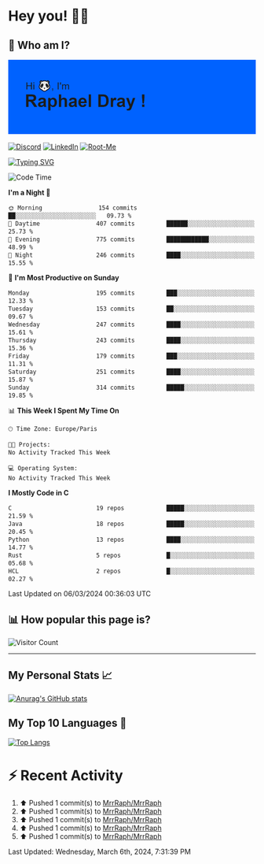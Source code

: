 # **Hey you! 👋🏼**

## **🔎 Who am I?**

<img src="https://github.com/MrrRaph/MrrRaph/blob/master/header.png?raw=true">

[![Discord](https://img.shields.io/badge/Discord-7289DA?style=for-the-badge&logo=discord&logoColor=white
)](https://discordapp.com/users/MrRaph#4214/)
[![LinkedIn](https://img.shields.io/badge/LinkedIn-0077B5?style=for-the-badge&logo=linkedin&logoColor=white)](https://www.linkedin.com/in/raphaeldray/)
[![Root-Me](https://img.shields.io/badge/dynamic/json?color=yellowgreen&label=Root-me%20Score&query=score&style=for-the-badge&url=https://raw.githubusercontent.com/MrrRaph/MrrRaph/master/root-me-stats.json&logoColor=white)](https://www.root-me.org/PandHacker)


[![Typing SVG](https://readme-typing-svg.herokuapp.com?font=glory&size=23&multiline=true&height=65&lines=CyberSecurity+Engineer+%F0%9F%92%BB;Freelance+Fullstack+Developer)](https://git.io/typing-svg)

<!--START_SECTION:waka-->
![Code Time](http://img.shields.io/badge/Code%20Time-0%20secs-blue)

**I'm a Night 🦉** 

```text
🌞 Morning                154 commits         ██░░░░░░░░░░░░░░░░░░░░░░░   09.73 % 
🌆 Daytime                407 commits         ██████░░░░░░░░░░░░░░░░░░░   25.73 % 
🌃 Evening                775 commits         ████████████░░░░░░░░░░░░░   48.99 % 
🌙 Night                  246 commits         ████░░░░░░░░░░░░░░░░░░░░░   15.55 % 
```
📅 **I'm Most Productive on Sunday** 

```text
Monday                   195 commits         ███░░░░░░░░░░░░░░░░░░░░░░   12.33 % 
Tuesday                  153 commits         ██░░░░░░░░░░░░░░░░░░░░░░░   09.67 % 
Wednesday                247 commits         ████░░░░░░░░░░░░░░░░░░░░░   15.61 % 
Thursday                 243 commits         ████░░░░░░░░░░░░░░░░░░░░░   15.36 % 
Friday                   179 commits         ███░░░░░░░░░░░░░░░░░░░░░░   11.31 % 
Saturday                 251 commits         ████░░░░░░░░░░░░░░░░░░░░░   15.87 % 
Sunday                   314 commits         █████░░░░░░░░░░░░░░░░░░░░   19.85 % 
```


📊 **This Week I Spent My Time On** 

```text
🕑︎ Time Zone: Europe/Paris

🐱‍💻 Projects: 
No Activity Tracked This Week

💻 Operating System: 
No Activity Tracked This Week
```

**I Mostly Code in C** 

```text
C                        19 repos            █████░░░░░░░░░░░░░░░░░░░░   21.59 % 
Java                     18 repos            █████░░░░░░░░░░░░░░░░░░░░   20.45 % 
Python                   13 repos            ████░░░░░░░░░░░░░░░░░░░░░   14.77 % 
Rust                     5 repos             █░░░░░░░░░░░░░░░░░░░░░░░░   05.68 % 
HCL                      2 repos             █░░░░░░░░░░░░░░░░░░░░░░░░   02.27 % 
```




 Last Updated on 06/03/2024 00:36:03 UTC
<!--END_SECTION:waka-->

## **📊 How popular this page is?**

![Visitor Count](https://profile-counter.glitch.me/MrrRaph/count.svg)

---

## **My Personal Stats 📈**

[![Anurag's GitHub stats](https://github-readme-stats.vercel.app/api?username=mrrraph&count_private=true&show_icons=true&title_color=fff&text_color=fff&bg_color=30,36d1dc,904e95)](https://github.com/anuraghazra/github-readme-stats)

## **My Top 10 Languages 📣**

[![Top Langs](https://github-readme-stats.vercel.app/api/top-langs/?username=mrrraph&langs_count=10&layout=compact&hide=html,css&hide_title=true)](https://github.com/anuraghazra/github-readme-stats)


# **⚡ Recent Activity**

<!--RECENT_ACTIVITY:start-->
1. ⬆️ Pushed 1 commit(s) to [MrrRaph/MrrRaph](https://github.com/MrrRaph/MrrRaph)<br>
2. ⬆️ Pushed 1 commit(s) to [MrrRaph/MrrRaph](https://github.com/MrrRaph/MrrRaph)<br>
3. ⬆️ Pushed 1 commit(s) to [MrrRaph/MrrRaph](https://github.com/MrrRaph/MrrRaph)<br>
4. ⬆️ Pushed 1 commit(s) to [MrrRaph/MrrRaph](https://github.com/MrrRaph/MrrRaph)<br>
5. ⬆️ Pushed 1 commit(s) to [MrrRaph/MrrRaph](https://github.com/MrrRaph/MrrRaph)<br>
<!--RECENT_ACTIVITY:end-->
<!--RECENT_ACTIVITY:last_update-->
Last Updated: Wednesday, March 6th, 2024, 7:31:39 PM
<!--RECENT_ACTIVITY:last_update_end-->
